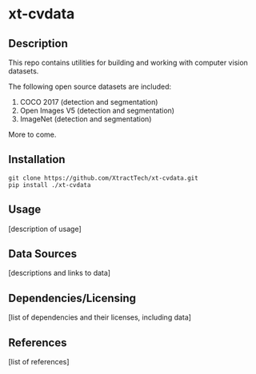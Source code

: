 # xt-cvdata
  
## Description

This repo contains utilities for building and working with computer vision datasets.

The following open source datasets are included:
1. COCO 2017 (detection and segmentation)
1. Open Images V5 (detection and segmentation)
1. ImageNet (detection and segmentation)

More to come.

## Installation

```{bash}
git clone https://github.com/XtractTech/xt-cvdata.git
pip install ./xt-cvdata
```

## Usage

[description of usage]
  
## Data Sources

[descriptions and links to data]
  
## Dependencies/Licensing

[list of dependencies and their licenses, including data]

## References

[list of references]
